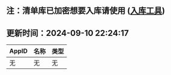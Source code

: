 ## 注：清单库已加密想要入库请使用 ([入库工具](https://github.com/BlankTMing/ManifestAutoUpdate/releases))

## 更新时间：2024-09-10 22:24:17
| AppID | 名称 | 类型  |
| :-------------------- | :----------------------------- | :----------- |
| 无 | 无 | 无 |
